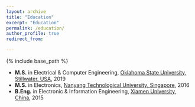 ```yaml
---
layout: archive
title: "Education"
excerpt: "Education"
permalink: /education/
author_profile: true
redirect_from:

---
```


{% include base_path %}

* <b>M.S.</b> in Electrical & Computer Engineering, [Oklahoma State University, Stillwater, USA](https://go.okstate.edu/), 2019
* <b>M.S.</b> in Electronics, [Nanyang Technological University, Singapore](https://www.ntu.edu.sg/Pages/home.aspx), 2016
* <b>B.Eng.</b> in Electronic & Information Engineering, [Xiamen University, China](https://en.xmu.edu.cn/), 2015
